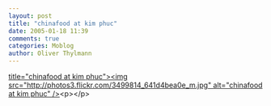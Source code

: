 ```yaml
---
layout: post
title: "chinafood at kim phuc"
date: 2005-01-18 11:39
comments: true
categories: Moblog
author: Oliver Thylmann
---
```



[ title=&quot;chinafood at kim phuc&quot;&gt;&lt;img src=&quot;http://photos3.flickr.com/3499814_641d4bea0e_m.jpg&quot; alt=&quot;chinafood at kim phuc&quot; /&gt;](http://www.flickr.com/photos/oliver/3499814/)&lt;p&gt;&lt;/p&gt;


